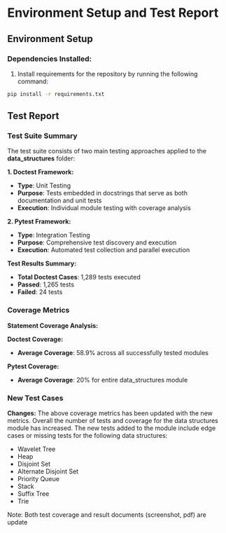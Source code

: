 # Environment Setup and Test Report

## Environment Setup

### **Dependencies Installed:**

1. Install requirements for the repository by running the following command:

```bash
pip install -r requirements.txt
```

## Test Report

### Test Suite Summary

The test suite consists of two main testing approaches applied to the **data_structures** folder:

**1. Doctest Framework:**

- **Type**: Unit Testing
- **Purpose**: Tests embedded in docstrings that serve as both documentation and unit tests
- **Execution**: Individual module testing with coverage analysis

**2. Pytest Framework:**

- **Type**: Integration Testing
- **Purpose**: Comprehensive test discovery and execution
- **Execution**: Automated test collection and parallel execution

**Test Results Summary:**

- **Total Doctest Cases**: 1,289 tests executed
- **Passed**: 1,265 tests
- **Failed**: 24 tests

### Coverage Metrics

**Statement Coverage Analysis:**

**Doctest Coverage:**

- **Average Coverage**: 58.9% across all successfully tested modules

**Pytest Coverage:**

- **Average Coverage**: 20% for entire data_structures module

### New Test Cases 

**Changes:** The above coverage metrics has been updated with the new metrics. Overall the number of tests and coverage for the data structures module has increased. The new tests added to  the module include edge cases or missing tests for the following data structures:
- Wavelet Tree
- Heap
- Disjoint Set
- Alternate Disjoint Set
- Priority Queue
- Stack 
- Suffix Tree
- Trie

Note: Both test coverage and result documents (screenshot, pdf) are update

